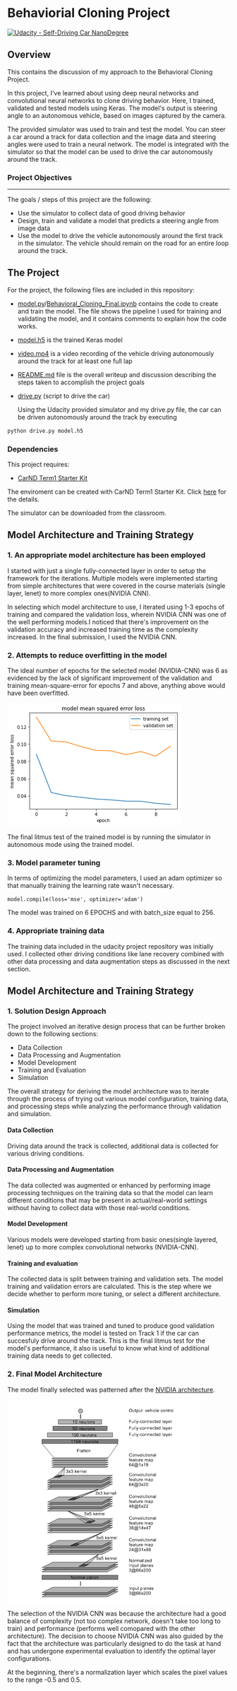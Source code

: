 # Behaviorial Cloning Project

[![Udacity - Self-Driving Car NanoDegree](https://s3.amazonaws.com/udacity-sdc/github/shield-carnd.svg)](http://www.udacity.com/drive)

[//]: # (Image References)
[image1]: ./examples/NVIDIA_CNN.png "NVIDIA CNN Model Architecture" 
[image2]: ./examples/proc_shade.png "Processed Image to introduce difference in shade" 
[sample_c]: ./examples/sample_c.jpg "Center Image" 
[sample_l]: ./examples/sample_l.jpg "Left Image" 
[sample_r]: ./examples/sample_r.jpg "Right Image" 
[hist_all]: ./examples/hist_all.png "Histogram of Default Data Set" 
[hist_augmented]: ./examples/hist_augmented.png "Histogram of Final Training Set" 
[img_mse]: ./examples/mse.png "MSE of Training Epochs" 


Overview
---
This contains the discussion of my approach to the Behavioral Cloning Project.

In this project, I've learned about using deep neural networks and convolutional neural networks to clone driving behavior. Here, I trained, validated and tested models using Keras. The model's output is steering angle to an autonomous vehicle, based on images captured by the camera.

The provided simulator was used to train and test the model. You can steer a car around a track for data collection and the image data and steering angles were used to train a neural network. The model is integrated with the simulator so that the model can be used to drive the car autonomously around the track.

### Project Objectives
---

The goals / steps of this project are the following:
* Use the simulator to collect data of good driving behavior 
* Design, train and validate a model that predicts a steering angle from image data
* Use the model to drive the vehicle autonomously around the first track in the simulator. The vehicle should remain on the road for an entire loop around the track.


The Project
---

For the project, the following files are included in this repository: 
* [model.py](https://github.com/timotdsantos/CarND-Behavioral-Cloning-P3/blob/master/model.py)/[Behavioral_Cloning_Final.ipynb](https://github.com/timotdsantos/CarND-Behavioral-Cloning-P3/blob/master/Behavior_Cloning_Final.ipynb) contains the code to create and train the model. The file shows the pipeline I used for training and validating the model, and it contains comments to explain how the code works.
* [model.h5](https://github.com/timotdsantos/CarND-Behavioral-Cloning-P3/blob/master/model.h5) is the trained Keras model

* [video.mp4](https://github.com/timotdsantos/CarND-Behavioral-Cloning-P3/blob/master/video.mp4) is a video recording of the vehicle driving autonomously around the track for at least one full lap
* [README.md](https://github.com/timotdsantos/CarND-Behavioral-Cloning-P3/blob/master/README.md) file is the overall writeup and discussion describing the steps taken to accomplish the project goals
* [drive.py](https://github.com/timotdsantos/CarND-Behavioral-Cloning-P3/blob/master/drive.py) (script to drive the car)

    Using the Udacity provided simulator and my drive.py file, the car can be driven autonomously around the track by executing 
```sh
python drive.py model.h5
```


### Dependencies
This project requires:

* [CarND Term1 Starter Kit](https://github.com/udacity/CarND-Term1-Starter-Kit)

The enviroment can be created with CarND Term1 Starter Kit. Click [here](https://github.com/udacity/CarND-Term1-Starter-Kit/blob/master/README.md) for the details.

The simulator can be downloaded from the classroom. 


## Model Architecture and Training Strategy

### 1. An appropriate model architecture has been employed

I started with just a single fully-connected layer in order to setup the framework for the iterations. Multiple models were implemented starting from simple architectures that were covered in the course materials (single layer, lenet) to more complex ones(NVIDIA CNN). 

In selecting which model architecture to use, I iterated using 1-3 epochs of training and compared the validation loss, wherein NVIDIA CNN was one of the well performing models.I noticed that there's improvement on the validation accuracy and increased training time as the complexity increased. In the final submission, I used the NVIDIA CNN.


### 2. Attempts to reduce overfitting in the model

The ideal number of epochs for the selected model (NVIDIA-CNN) was 6 as evidenced by the lack of significant improvement of the validation and training mean-square-error for epochs 7 and above, anything above would have been overfitted. 

![alt text][img_mse]


The final litmus test of the trained model is by running the simulator in autonomous mode using the trained model.


### 3. Model parameter tuning

In terms of optimizing the model parameters, I used an adam optimizer so that manually training the learning rate wasn't necessary. 

```
model.compile(loss='mse', optimizer='adam')
```


The model was trained on 6 EPOCHS and with batch_size equal to 256.
 

### 4. Appropriate training data

The training data included in the udacity project repository was initially used. I collected other driving conditions like lane recovery combined with other data processing and data augmentation steps as discussed in the next section. 


## Model Architecture and Training Strategy

### 1. Solution Design Approach

The project involved an iterative design process that can be further broken down to the following sections:
- Data Collection
- Data Processing and Augmentation
- Model Development
- Training and Evaluation
- Simulation

The overall strategy for deriving the model architecture was to iterate through the process of trying out various model configuration, training data, and processing steps while analyzing the performance through validation and simulation.

#### Data Collection
Driving data around the track is collected, additional data is collected for various driving conditions.
#### Data Processing and Augmentation
The data collected was augmented or enhanced by performing image processing techniques on the training data so that the model can learn different conditions that may be present in actual/real-world settings without having to collect data with those real-world conditions.
#### Model Development
Various models were developed starting from basic ones(single layered, lenet) up to more complex convolutional networks (NVIDIA-CNN).
#### Training and evaluation
The collected data is split between training and validation sets. The model training and validation errors are calculated. This is the step where we decide whether to perform more tuning, or select a different architecture.
#### Simulation
Using the model that was trained and tuned to produce good validation performance metrics, the model is tested on Track 1 if the car can succesfuly drive around the track. This is the final litmus test for the model's performance, it also is useful to know what kind of additional training data needs to get collected.


### 2. Final Model Architecture

The model finally selected was patterned after the [NVIDIA architecture](http://images.nvidia.com/content/tegra/automotive/images/2016/solutions/pdf/end-to-end-dl-using-px.pdf). 

![alt text][image1]

The selection of the NVIDIA CNN was because the architecture had a good balance of complexity (not too complex network, doesn't take too long to train) and performance (performs well comopared with the other architecture). The decision to choose NVIDIA CNN was also guided by the fact that the architecture was particularly designed to do the task at hand and has undergone experimental evaluation to identify the optimal layer configurations.

At the beginning, there's a normalization layer which scales the pixel values to the range -0.5 and 0.5.
